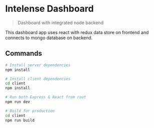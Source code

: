 # Intelense Dashboard

> Dashboard with integrated node backend

This dashboard app uses react with redux data store on frontend and connects to mongo database on backend.

## Commands

```bash
# Install server dependencies
npm install

# Install client dependencies
cd client
npm install

# Run both Express & React from root
npm run dev

# Build for production
cd client
npm run build
```
